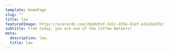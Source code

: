 ```yaml
---
template: HomePage
slug: ""
title: law
featuredImage: https://ucarecdn.com/2be0dfef-541c-435e-81ef-e41d3e97bc7e/
subtitle: From today, you are one of the Coffee Walkers!
meta:
  description: law.
  title: law
---
```

